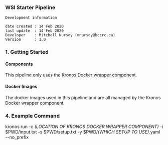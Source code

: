 ### WSI Starter Pipeline ###

```
Development information

date created : 14 Feb 2020
last update  : 14 Feb 2020
Developer    : Mitchell Nursey (mnursey@bccrc.ca)
Version      : 1.0
```

### 1. Getting Started ###

#### Components ####

This pipeline only uses the [Kronos Docker wrapper component](https://svn.bcgsc.ca/bitbucket/projects/MLOVCA/repos/kronos_component_docker/browse).

#### Docker Images ####

The docker images used in this pipeline and are all managed by the Kronos Docker wrapper component.

### 4. Example Command ###
kronos run -c *(LOCATION OF KRONOS DOCKER WRAPPER COMPONENT)* -i $PWD/input.txt -s $PWD/setup.txt -y $PWD/*(WHICH SETUP TO USE)*.yaml --no_prefix
